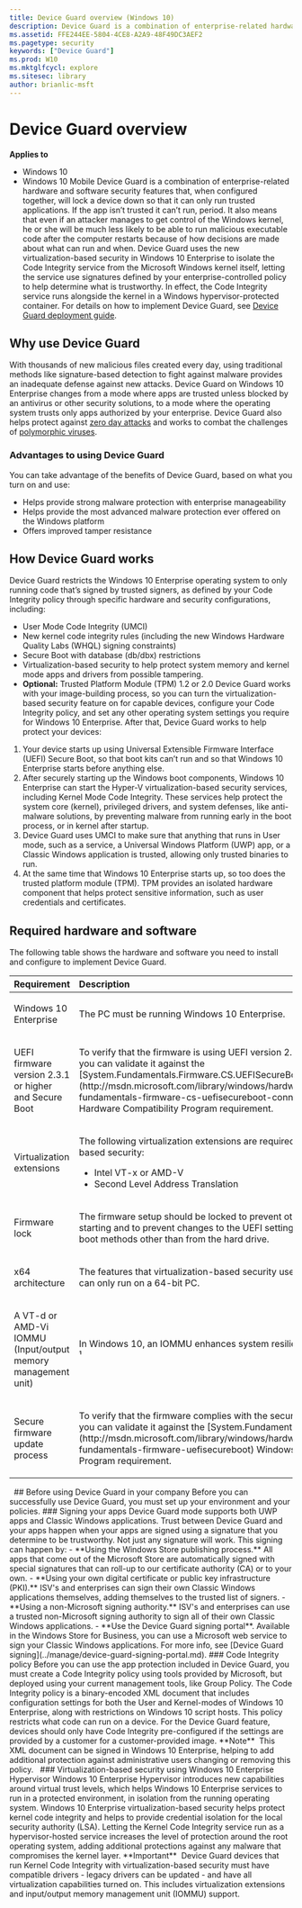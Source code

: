 ```yaml
---
title: Device Guard overview (Windows 10)
description: Device Guard is a combination of enterprise-related hardware and software security features that, when configured together, will lock a device down so that it can only run trusted applications.
ms.assetid: FFE244EE-5804-4CE8-A2A9-48F49DC3AEF2
ms.pagetype: security
keywords: ["Device Guard"]
ms.prod: W10
ms.mktglfcycl: explore
ms.sitesec: library
author: brianlic-msft
---
```

# Device Guard overview
**Applies to**
-   Windows 10
-   Windows 10 Mobile
Device Guard is a combination of enterprise-related hardware and software security features that, when configured together, will lock a device down so that it can only run trusted applications. If the app isn’t trusted it can’t run, period. It also means that even if an attacker manages to get control of the Windows kernel, he or she will be much less likely to be able to run malicious executable code after the computer restarts because of how decisions are made about what can run and when.
Device Guard uses the new virtualization-based security in Windows 10 Enterprise to isolate the Code Integrity service from the Microsoft Windows kernel itself, letting the service use signatures defined by your enterprise-controlled policy to help determine what is trustworthy. In effect, the Code Integrity service runs alongside the kernel in a Windows hypervisor-protected container.
For details on how to implement Device Guard, see [Device Guard deployment guide](../keep-secure/device-guard-deployment-guide.md).
## Why use Device Guard
With thousands of new malicious files created every day, using traditional methods like signature-based detection to fight against malware provides an inadequate defense against new attacks. Device Guard on Windows 10 Enterprise changes from a mode where apps are trusted unless blocked by an antivirus or other security solutions, to a mode where the operating system trusts only apps authorized by your enterprise.
Device Guard also helps protect against [zero day attacks](http://go.microsoft.com/fwlink/p/?linkid=534209) and works to combat the challenges of [polymorphic viruses](http://go.microsoft.com/fwlink/p/?LinkId=534210).
### Advantages to using Device Guard
You can take advantage of the benefits of Device Guard, based on what you turn on and use:
-   Helps provide strong malware protection with enterprise manageability
-   Helps provide the most advanced malware protection ever offered on the Windows platform
-   Offers improved tamper resistance
## How Device Guard works
Device Guard restricts the Windows 10 Enterprise operating system to only running code that’s signed by trusted signers, as defined by your Code Integrity policy through specific hardware and security configurations, including:
-   User Mode Code Integrity (UMCI)
-   New kernel code integrity rules (including the new Windows Hardware Quality Labs (WHQL) signing constraints)
-   Secure Boot with database (db/dbx) restrictions
-   Virtualization-based security to help protect system memory and kernel mode apps and drivers from possible tampering.
-   **Optional:** Trusted Platform Module (TPM) 1.2 or 2.0
Device Guard works with your image-building process, so you can turn the virtualization-based security feature on for capable devices, configure your Code Integrity policy, and set any other operating system settings you require for Windows 10 Enterprise. After that, Device Guard works to help protect your devices:
1.  Your device starts up using Universal Extensible Firmware Interface (UEFI) Secure Boot, so that boot kits can’t run and so that Windows 10 Enterprise starts before anything else.
2.  After securely starting up the Windows boot components, Windows 10 Enterprise can start the Hyper-V virtualization-based security services, including Kernel Mode Code Integrity. These services help protect the system core (kernel), privileged drivers, and system defenses, like anti-malware solutions, by preventing malware from running early in the boot process, or in kernel after startup.
3.  Device Guard uses UMCI to make sure that anything that runs in User mode, such as a service, a Universal Windows Platform (UWP) app, or a Classic Windows application is trusted, allowing only trusted binaries to run.
4.  At the same time that Windows 10 Enterprise starts up, so too does the trusted platform module (TPM). TPM provides an isolated hardware component that helps protect sensitive information, such as user credentials and certificates.
## Required hardware and software
The following table shows the hardware and software you need to install and configure to implement Device Guard.
<table>
<colgroup>
<col width="50%" />
<col width="50%" />
</colgroup>
<thead>
<tr class="header">
<th align="left">Requirement</th>
<th align="left">Description</th>
</tr>
</thead>
<tbody>
<tr class="odd">
<td align="left"><p>Windows 10 Enterprise</p></td>
<td align="left"><p>The PC must be running Windows 10 Enterprise.</p></td>
</tr>
<tr class="even">
<td align="left"><p>UEFI firmware version 2.3.1 or higher and Secure Boot</p></td>
<td align="left"><p>To verify that the firmware is using UEFI version 2.3.1 or higher and Secure Boot, you can validate it against the [System.Fundamentals.Firmware.CS.UEFISecureBoot.ConnectedStandby](http://msdn.microsoft.com/library/windows/hardware/dn932807.aspx#system-fundamentals-firmware-cs-uefisecureboot-connectedstandby) Windows Hardware Compatibility Program requirement.</p></td>
</tr>
<tr class="odd">
<td align="left"><p>Virtualization extensions</p></td>
<td align="left"><p>The following virtualization extensions are required to support virtualization-based security:</p>
<ul>
<li>Intel VT-x or AMD-V</li>
<li>Second Level Address Translation</li>
</ul></td>
</tr>
<tr class="even">
<td align="left"><p>Firmware lock</p></td>
<td align="left"><p>The firmware setup should be locked to prevent other operating systems from starting and to prevent changes to the UEFI settings. You should also disable boot methods other than from the hard drive.</p></td>
</tr>
<tr class="odd">
<td align="left"><p>x64 architecture</p></td>
<td align="left"><p>The features that virtualization-based security uses in the Windows hypervisor can only run on a 64-bit PC.</p></td>
</tr>
<tr class="even">
<td align="left"><p>A VT-d or AMD-Vi IOMMU (Input/output memory management unit)</p></td>
<td align="left"><p>In Windows 10, an IOMMU enhances system resiliency against memory attacks. ¹</p></td>
</tr>
<tr class="odd">
<td align="left"><p>Secure firmware update process</p></td>
<td align="left"><p>To verify that the firmware complies with the secure firmware update process, you can validate it against the [System.Fundamentals.Firmware.UEFISecureBoot](http://msdn.microsoft.com/library/windows/hardware/dn932805.aspx#system-fundamentals-firmware-uefisecureboot) Windows Hardware Compatibility Program requirement.</p></td>
</tr>
</tbody>
</table>
 
## <a href="" id="before-you-begin"></a>Before using Device Guard in your company
Before you can successfully use Device Guard, you must set up your environment and your policies.
### Signing your apps
Device Guard mode supports both UWP apps and Classic Windows applications. Trust between Device Guard and your apps happen when your apps are signed using a signature that you determine to be trustworthy. Not just any signature will work.
This signing can happen by:
-   **Using the Windows Store publishing process.** All apps that come out of the Microsoft Store are automatically signed with special signatures that can roll-up to our certificate authority (CA) or to your own.
-   **Using your own digital certificate or public key infrastructure (PKI).** ISV's and enterprises can sign their own Classic Windows applications themselves, adding themselves to the trusted list of signers.
-   **Using a non-Microsoft signing authority.** ISV's and enterprises can use a trusted non-Microsoft signing authority to sign all of their own Classic Windows applications.
-   **Use the Device Guard signing portal**. Available in the Windows Store for Business, you can use a Microsoft web service to sign your Classic Windows applications. For more info, see [Device Guard signing](../manage/device-guard-signing-portal.md).
### Code Integrity policy
Before you can use the app protection included in Device Guard, you must create a Code Integrity policy using tools provided by Microsoft, but deployed using your current management tools, like Group Policy. The Code Integrity policy is a binary-encoded XML document that includes configuration settings for both the User and Kernel-modes of Windows 10 Enterprise, along with restrictions on Windows 10 script hosts. This policy restricts what code can run on a device.
For the Device Guard feature, devices should only have Code Integrity pre-configured if the settings are provided by a customer for a customer-provided image.
**Note**  This XML document can be signed in Windows 10 Enterprise, helping to add additional protection against administrative users changing or removing this policy.
 
### <a href="" id="virtualization-based-security-using-windows-10-hypervisor"></a>Virtualization-based security using Windows 10 Enterprise Hypervisor
Windows 10 Enterprise Hypervisor introduces new capabilities around virtual trust levels, which helps Windows 10 Enterprise services to run in a protected environment, in isolation from the running operating system. Windows 10 Enterprise virtualization-based security helps protect kernel code integrity and helps to provide credential isolation for the local security authority (LSA). Letting the Kernel Code Integrity service run as a hypervisor-hosted service increases the level of protection around the root operating system, adding additional protections against any malware that compromises the kernel layer.
**Important**  Device Guard devices that run Kernel Code Integrity with virtualization-based security must have compatible drivers - legacy drivers can be updated - and have all virtualization capabilities turned on. This includes virtualization extensions and input/output memory management unit (IOMMU) support.
 
 
 
